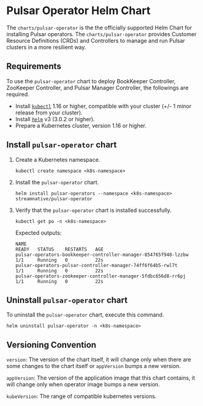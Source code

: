 # Pulsar Operator Helm Chart

The `charts/pulsar-operator` is the the officially supported Helm Chart for installing Pulsar operators. The `charts/pulsar-operator` provides Customer Resource Definitions (CRDs) and Controllers to manage and run Pulsar clusters in a more resilient way.

## Requirements

To use the `pulsar-operator` chart to deploy BookKeeper Controller, ZooKeeper Controller, and Pulsar Manager Controller, the followings are required.

- Install [`kubectl`](https://kubernetes.io/docs/tasks/tools/#kubectl) 1.16 or higher, compatible with your cluster (+/- 1 minor release from your cluster).
- Install [`helm`](https://helm.sh/docs/intro/install/) v3 (3.0.2 or higher).
- Prepare a Kubernetes cluster, version 1.16 or higher.

## Install `pulsar-operator` chart

1. Create a Kubernetes namespace.

    ```
    kubectl create namespace <k8s-namespace>
    ```

2. Install the `pulsar-operator` chart.

    ```
    helm install pulsar-operators --namespace <k8s-namespace>  streamnative/pulsar-operator
    ```

3. Verify that the `pulsar-operator` chart is installed successfully.

    ```
    kubectl get po -n <k8s-namespace>
    ```

    Expected outputs:

    ```
    NAME                                                              READY   STATUS    RESTARTS   AGE
    pulsar-operators-bookkeeper-controller-manager-854765f948-lzzbw   1/1     Running   0          22s
    pulsar-operators-pulsar-controller-manager-74ff6f64b5-rwl7t       1/1     Running   0          22s
    pulsar-operators-zookeeper-controller-manager-5fdbc656d8-rr6pj    1/1     Running   0          22s
    ```

## Uninstall `pulsar-operator` chart

To uninstall the `pulsar-operator` chart, execute this command.

```
helm uninstall pulsar-operator -n <k8s-namespace>
```


## Versioning Convention

`version`: The version of the chart itself, it will change only when there are some changes to the chart itself or `appVersion` bumps a new version.

`appVersion`: The version of the application image that this chart contains, it will change only when operator image bumps a new version.

`kubeVersion`: The range of compatible kubernetes versions. 